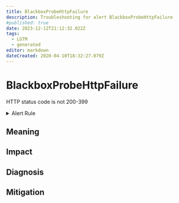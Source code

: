 ```yaml
---
title: BlackboxProbeHttpFailure
description: Troubleshooting for alert BlackboxProbeHttpFailure
#published: true
date: 2023-12-12T21:12:32.022Z
tags: 
  - LGTM
  - generated
editor: markdown
dateCreated: 2020-04-10T18:32:27.079Z
---
```


# BlackboxProbeHttpFailure

HTTP status code is not 200-399

<details>
  <summary>Alert Rule</summary>

{{% rule "blackbox/blackbox-exporter.yml" "BlackboxProbeHttpFailure" %}}

{{% comment %}}

```yaml
alert: BlackboxProbeHttpFailure
expr: probe_http_status_code <= 199 OR probe_http_status_code >= 400
for: 0m
labels:
    severity: critical
annotations:
    summary: Blackbox probe HTTP failure (instance {{ $labels.instance }})
    description: |-
        HTTP status code is not 200-399
          VALUE = {{ $value }}
          LABELS = {{ $labels }}
    runbook: https://github.com/srerun/prometheus-alerts/blob/main/content/runbooks/blackbox-exporter/BlackboxProbeHttpFailure.md

```

{{% /comment %}}

</details>


## Meaning
[//]: # "Short paragraph that explains what the alert means"


## Impact
[//]: # "What could / will happen if the alert is not addressed"



## Diagnosis
[//]: # "Steps to take to identify the cause of the problem"



## Mitigation
[//]: # "The steps necessary to resolve the alert"

